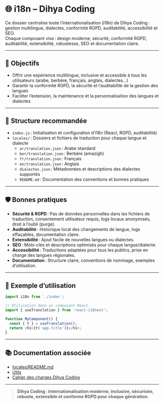 # 🌐 i18n – Dihya Coding

Ce dossier centralise toute l’internationalisation (i18n) de Dihya Coding : gestion multilingue, dialectes, conformité RGPD, auditabilité, accessibilité et SEO.  
Chaque composant vise : design moderne, sécurité, conformité RGPD, auditabilité, extensibilité, robustesse, SEO et documentation claire.

---

## 🚀 Objectifs

- Offrir une expérience multilingue, inclusive et accessible à tous les utilisateurs (arabe, berbère, français, anglais, dialectes…)
- Garantir la conformité RGPD, la sécurité et l’auditabilité de la gestion des langues
- Faciliter l’extension, la maintenance et la personnalisation des langues et dialectes

---

## 📁 Structure recommandée

- `index.js` : Initialisation et configuration d’i18n (React, RGPD, auditabilité)
- `locales/` : Dossiers et fichiers de traduction pour chaque langue et dialecte
  - `ar/translation.json` : Arabe standard
  - `ber/translation.json` : Berbère (amazigh)
  - `fr/translation.json` : Français
  - `en/translation.json` : Anglais
  - `dialectes.json` : Métadonnées et descriptions des dialectes supportés
  - `README.md` : Documentation des conventions et bonnes pratiques

---

## 🛡️ Bonnes pratiques

- **Sécurité & RGPD** : Pas de données personnelles dans les fichiers de traduction, consentement utilisateur requis, logs locaux anonymisés, droit à l’oubli (purge).
- **Auditabilité** : Historique local des changements de langue, logs effaçables, documentation claire.
- **Extensibilité** : Ajout facile de nouvelles langues ou dialectes.
- **SEO** : Mots-clés et descriptions optimisés pour chaque langue/dialecte.
- **Accessibilité** : Traductions adaptées pour tous les publics, prise en charge des langues régionales.
- **Documentation** : Structure claire, conventions de nommage, exemples d’utilisation.

---

## 📝 Exemple d’utilisation

```js
import i18n from './index';

// Utilisation dans un composant React
import { useTranslation } from 'react-i18next';

function MyComponent() {
  const { t } = useTranslation();
  return <h1>{t('app.title')}</h1>;
}
```

---

## 📚 Documentation associée

- [locales/README.md](./locales/README.md)
- [Utils](../utils/README.md)
- [Cahier des charges Dihya Coding](../../../docs/user_guide/README.md)

---

> **Dihya Coding : internationalisation moderne, inclusive, sécurisée, robuste, extensible et conforme RGPD pour chaque génération.**